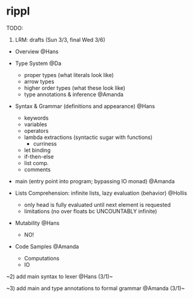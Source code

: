 # rippl


TODO:

1) LRM: drafts (Sun 3/3, final Wed 3/6)
  - Overview @Hans
  
  - Type System @Da
    - proper types (what literals look like)
    - arrow types
    - higher order types (what these look like)
    - type annotations & inference @Amanda
    
  - Syntax & Grammar (definitions and appearance) @Hans
    - keywords
    - variables
    - operators
    - lambda extractions (syntactic sugar with functions)
      - curriness
    - let binding
    - if-then-else
    - list comp.
    - comments
    
  - main (entry point into program; bypassing IO monad) @Amanda
  
  - Lists Comprehension: infinite lists, lazy evaluation (behavior) @Hollis
     - only head is fully evaluated until next element is requested
     - limitations (no over floats bc UNCOUNTABLY infinite)
     
  - Mutability @Hans
     - NO!

  - Code Samples @Amanda
      - Computations
      - IO


~2) add main syntax to lexer @Hans (3/1)~

~3) add main and type annotations to formal grammar @Amanda (3/1)~
